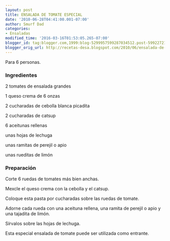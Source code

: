 ```yaml
---
layout: post
title: ENSALADA DE TOMATE ESPECIAL
date: '2010-06-28T04:41:00.001-07:00'
author: Smurf Dad
categories:
- Ensaladas
modified_time: '2016-03-16T01:53:05.265-07:00'
blogger_id: tag:blogger.com,1999:blog-5299957599287034512.post-5992272173399773024
blogger_orig_url: http://recetas-desa.blogspot.com/2010/06/ensalada-de-tomate-especial.html
---
```


Para 6 personas.

<h3>Ingredientes</h3>
2 tomates de ensalada grandes

1 queso crema de 6 onzas

2 cucharadas de cebolla blanca picadita

2 cucharadas de catsup

6 aceitunas rellenas

unas hojas de lechuga

unas ramitas de perejil o apio

unas rueditas de limón

<h3>Preparación</h3>
Corte 6 ruedas de tomates más bien anchas.

Mexcle el queso crema con la cebolla y el catsup.

Coloque esta pasta por cucharadas sobre las ruedas de tomate.

Adorne cada rueda con una aceituna rellena, una ramita de perejil o apio y una tajadita de limón.

Sírvalos sobre las hojas de lechuga.

Esta especial ensalada de tomate puede ser utilizada como entrante.